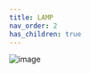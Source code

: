 ```yaml
---
title: LAMP
nav_order: 2
has_children: true
---
```


![image](https://github.com/user-attachments/assets/af85bb77-c45b-4e0c-b664-dfd60b21a519)
